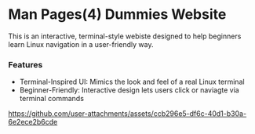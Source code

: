 # Man Pages(4) Dummies Website

This is an interactive, terminal-style webiste designed to help beginners learn Linux navigation in a user-friendly way. 

### Features
- Terminal-Inspired UI: Mimics the look and feel of a real Linux terminal
- Beginner-Friendly: Interactive design lets users click or naviagte via terminal commands

https://github.com/user-attachments/assets/ccb296e5-df6c-40d1-b30a-6e2ece2b6cde

